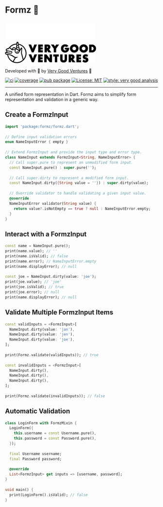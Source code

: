# Formz 📝

[![Very Good Ventures][logo_white]][very_good_ventures_link_dark]
[![Very Good Ventures][logo_black]][very_good_ventures_link_light]

Developed with 💙 by [Very Good Ventures][very_good_ventures_link] 🦄

[![ci][ci_badge]][ci_link]
[![coverage][coverage_badge]][ci_link]
[![pub package][pub_badge]][pub_link]
[![License: MIT][license_badge]][license_link]
[![style: very good analysis][very_good_analysis_badge]][very_good_analysis_badge_link]

---

A unified form representation in Dart.
Formz aims to simplify form representation and validation in a generic way.

## Create a FormzInput

```dart
import 'package:formz/formz.dart';

// Define input validation errors
enum NameInputError { empty }

// Extend FormzInput and provide the input type and error type.
class NameInput extends FormzInput<String, NameInputError> {
  // Call super.pure to represent an unmodified form input.
  const NameInput.pure() : super.pure('');

  // Call super.dirty to represent a modified form input.
  const NameInput.dirty({String value = ''}) : super.dirty(value);

  // Override validator to handle validating a given input value.
  @override
  NameInputError validator(String value) {
    return value?.isNotEmpty == true ? null : NameInputError.empty;
  }
}
```

## Interact with a FormzInput

```dart
const name = NameInput.pure();
print(name.value); // ''
print(name.isValid); // false
print(name.error); // NameInputError.empty
print(name.displayError); // null

const joe = NameInput.dirty(value: 'joe');
print(joe.value); // 'joe'
print(joe.isValid); // true
print(joe.error); // null
print(name.displayError); // null
```

## Validate Multiple FormzInput Items

```dart
const validInputs = <FormzInput>[
  NameInput.dirty(value: 'jan'),
  NameInput.dirty(value: 'jen'),
  NameInput.dirty(value: 'joe'),
];

print(Formz.validate(validInputs)); // true

const invalidInputs = <FormzInput>[
  NameInput.dirty(),
  NameInput.dirty(),
  NameInput.dirty(),
];

print(Formz.validate(invalidInputs)); // false
```

## Automatic Validation

```dart
class LoginForm with FormzMixin {
  LoginForm({
    this.username = const Username.pure(),
    this.password = const Password.pure(),
  });

  final Username username;
  final Password password;

  @override
  List<FormzInput> get inputs => [username, password];
}

void main() {
  print(LoginForm().isValid); // false
}
```

[ci_badge]: https://github.com/VeryGoodOpenSource/formz/workflows/formz/badge.svg
[ci_link]: https://github.com/VeryGoodOpenSource/formz/actions
[coverage_badge]: https://raw.githubusercontent.com/VeryGoodOpenSource/formz/main/coverage_badge.svg
[license_badge]: https://img.shields.io/badge/license-MIT-blue.svg
[license_link]: https://opensource.org/licenses/MIT
[logo_black]: https://raw.githubusercontent.com/VGVentures/very_good_brand/main/styles/README/vgv_logo_black.png#gh-light-mode-only
[logo_white]: https://raw.githubusercontent.com/VGVentures/very_good_brand/main/styles/README/vgv_logo_white.png#gh-dark-mode-only
[pub_badge]: https://img.shields.io/pub/v/formz.svg
[pub_link]: https://pub.dartlang.org/packages/formz
[very_good_analysis_badge]: https://img.shields.io/badge/style-very_good_analysis-B22C89.svg
[very_good_analysis_badge_link]: https://pub.dev/packages/very_good_analysis
[very_good_ventures_link]: https://verygood.ventures
[very_good_ventures_link_dark]: https://verygood.ventures#gh-dark-mode-only
[very_good_ventures_link_light]: https://verygood.ventures#gh-light-mode-only